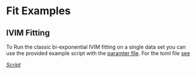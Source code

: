 # Fit Examples

## IVIM Fitting

To Run the classic bi-exponential IVIM fitting on a single data set you can use the provided example script with the [paramter file](../examples/parameters/params_biexp.json). For the toml file [see](../examples/parameters/params_biexp.toml) 

[*Script*](../examples/ivim_fitdata_script.py)
